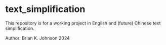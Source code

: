 # text_simplification

This repository is for a working project in English and (future) Chinese text simplification.

Author: Brian K. Johnson 2024